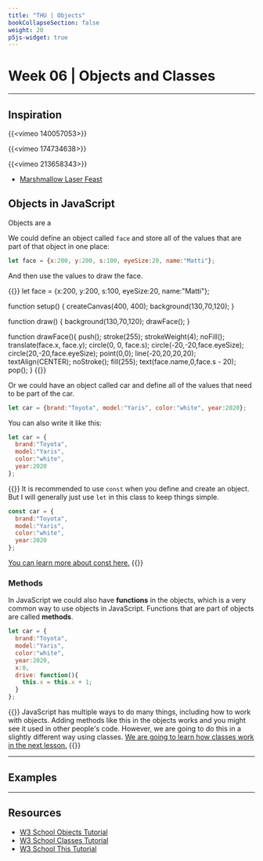 ```yaml
---
title: "THU | Objects"
bookCollapseSection: false
weight: 20
p5js-widget: true
---
```


# Week 06 | Objects and Classes

---

## Inspiration

{{<vimeo 140057053>}}

{{<vimeo 174734638>}}

{{<vimeo 213658343>}}

- [Marshmallow Laser Feast](https://www.marshmallowlaserfeast.com/)

## Objects in JavaScript

Objects are a 

We could define an object called ```face``` and store all of the values that are part of that object in one place:

```js
let face = {x:200, y:200, s:100, eyeSize:20, name:"Matti"};
```

And then use the values to draw the face.

{{<p5js autoplay=1 width="400" height="400">}}
let face = {x:200, y:200, s:100, eyeSize:20, name:"Matti"};

function setup() {
  createCanvas(400, 400);
  background(130,70,120);
}

function draw() {
  background(130,70,120);
  drawFace();
}

function drawFace(){
  push();
  stroke(255);
  strokeWeight(4);
  noFill();
  translate(face.x, face.y);
  circle(0, 0, face.s);
  circle(-20,-20,face.eyeSize);
  circle(20,-20,face.eyeSize);
  point(0,0);
  line(-20,20,20,20);
  textAlign(CENTER);
  noStroke();
  fill(255);
  text(face.name,0,face.s - 20);
  pop();
}
{{</p5js >}}

Or we could have an object called car and define all of the values that need to be part of the car.

```js
let car = {brand:"Toyota", model:"Yaris", color:"white", year:2020};
```

You can also write it like this:

```js
let car = {
  brand:"Toyota", 
  model:"Yaris", 
  color:"white", 
  year:2020
};
```

{{<hint warning>}}
It is recommended to use ```const``` when you define and create an object. But I will generally just use ```let``` in this class to keep things simple.

```js
const car = {
  brand:"Toyota", 
  model:"Yaris", 
  color:"white", 
  year:2020
};
```

[You can learn more about const here.](https://www.w3schools.com/js/js_const.asp)
{{</hint>}}

### Methods

In JavaScript we could also have **functions** in the objects, which is a very common way to use objects in JavaScript. Functions that are part of objects are called **methods**.

```js
let car = {
  brand:"Toyota", 
  model:"Yaris", 
  color:"white", 
  year:2020,
  x:0,
  drive: function(){
    this.x = this.x + 1;
  }
};
```

{{<hint danger>}}
JavaScript has multiple ways to do many things, including how to work with objects. Adding methods like this in the objects works and you might see it used in other people's code. However, we are going to do this in a slightly different way using classes. [We are going to learn how classes work in the next lesson.](../lesson-02)
{{</hint>}}

---

## Examples

---

## Resources

- [W3 School Objects Tutorial](https://www.w3schools.com/js/js_objects.asp)
- [W3 School Classes Tutorial](https://www.w3schools.com/js/js_objects.asp)
- [W3 School This Tutorial](https://www.w3schools.com/js/js_objects.asp)
